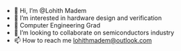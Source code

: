 - 👋 Hi, I’m @Lohith Madem
- 👀 I’m interested in hardware design and verification
- 🌱 Computer Engineering Grad
- 💞️ I’m looking to collaborate on semiconductors industry
- 📫 How to reach me lohithmadem@outlook.com

<!---
lmadem/lmadem is a ✨ special ✨ repository because its `README.md` (this file) appears on your GitHub profile.
You can click the Preview link to take a look at your changes.
--->

